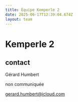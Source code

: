 ```yaml
---
title: Équipe Kemperle 2
date: 2025-06-17T12:39:04.674Z
layout: team
---
```


# Kemperle 2



## contact 

Gérard Humbert

non communiquée

gerard.humbert@icloud.com


